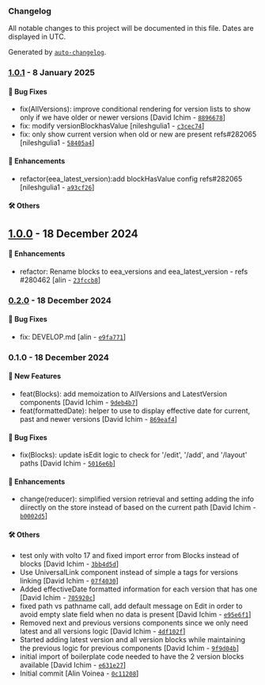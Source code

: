 ### Changelog

All notable changes to this project will be documented in this file. Dates are displayed in UTC.

Generated by [`auto-changelog`](https://github.com/CookPete/auto-changelog).

### [1.0.1](https://github.com/eea/volto-eea-versions/compare/1.0.0...1.0.1) - 8 January 2025

#### :bug: Bug Fixes

- fix(AllVersions): improve conditional rendering for version lists to show only if we have older or newer versions [David Ichim - [`8896678`](https://github.com/eea/volto-eea-versions/commit/88966780cdeda327d86fbffe293d599f76315297)]
- fix: modify versionBlockhasValue [nileshgulia1 - [`c3cec74`](https://github.com/eea/volto-eea-versions/commit/c3cec74ce20ad3f43f0fbd3d90cd4c9ff07250a9)]
- fix: only show current version when old or new are present refs#282065 [nileshgulia1 - [`58405a4`](https://github.com/eea/volto-eea-versions/commit/58405a4c14c62332edde59c40527f22e5817c677)]

#### :nail_care: Enhancements

- refactor(eea_latest_version):add blockHasValue config refs#282065 [nileshgulia1 - [`a93cf26`](https://github.com/eea/volto-eea-versions/commit/a93cf262bc2b0695626114f5192efc806539924d)]

#### :hammer_and_wrench: Others

## [1.0.0](https://github.com/eea/volto-eea-versions/compare/0.2.0...1.0.0) - 18 December 2024

#### :nail_care: Enhancements

- refactor: Rename blocks to eea_versions and eea_latest_version - refs #280462 [alin - [`23fccb8`](https://github.com/eea/volto-eea-versions/commit/23fccb835e5cceb40743c949ffa685bbf8df7317)]

### [0.2.0](https://github.com/eea/volto-eea-versions/compare/0.1.0...0.2.0) - 18 December 2024

#### :bug: Bug Fixes

- fix: DEVELOP.md [alin - [`e9fa771`](https://github.com/eea/volto-eea-versions/commit/e9fa771d8bac089521b2526ebf11e43deeacf650)]

### 0.1.0 - 18 December 2024

#### :rocket: New Features

- feat(Blocks): add memoization to AllVersions and LatestVersion components [David Ichim - [`9deb4b7`](https://github.com/eea/volto-eea-versions/commit/9deb4b7b1b6a88351349aa281fb81bd0703e1a26)]
- feat(formattedDate): helper to use to display effective date for current, past and newer versions [David Ichim - [`869eaf4`](https://github.com/eea/volto-eea-versions/commit/869eaf40d93d9d1862ff2f9a7c8d82a6e9d8d468)]

#### :bug: Bug Fixes

- fix(Blocks): update isEdit logic to check for '/edit', '/add', and '/layout' paths [David Ichim - [`5016e6b`](https://github.com/eea/volto-eea-versions/commit/5016e6b522f90714169d6694a26a37b2bd194a6b)]

#### :nail_care: Enhancements

- change(reducer): simplified version retrieval and setting adding the info diirectly on the store instead of based on the current path [David Ichim - [`b0002d5`](https://github.com/eea/volto-eea-versions/commit/b0002d5f50246a9ee4f71475d1852f4bd8d81869)]

#### :hammer_and_wrench: Others

- test only with volto 17 and fixed import error from Blocks instead of blocks [David Ichim - [`3bb4d5d`](https://github.com/eea/volto-eea-versions/commit/3bb4d5daeb5a590b144adf17b329c6bfc7b5746b)]
- Use UniversalLink component instead of simple a tags for versions linking [David Ichim - [`07f4030`](https://github.com/eea/volto-eea-versions/commit/07f4030704f7b0f52cd0195d776affece6b34d29)]
- Added effectiveDate formatted information for each version that has one [David Ichim - [`705920c`](https://github.com/eea/volto-eea-versions/commit/705920c76637bf8255bb4b0534c7da3aac3db6ea)]
- fixed path vs pathname call, add default message on Edit in order to avoid empty slate field when no data is present [David Ichim - [`e95e6f1`](https://github.com/eea/volto-eea-versions/commit/e95e6f19be28aa6f11978f36eb86ae3bd994684b)]
- Removed next and previous versions components since we only need latest and all versions logic [David Ichim - [`4df102f`](https://github.com/eea/volto-eea-versions/commit/4df102f95744e7e95e26ccd386307973e9dcf90d)]
- Started adding latest version and all version blocks while maintaining the previous logic for previous components [David Ichim - [`9f9d04b`](https://github.com/eea/volto-eea-versions/commit/9f9d04b4fda0b9606ffb038bdd4c53615ce54d3e)]
- initial import of boilerplate code needed to have the 2 version blocks available [David Ichim - [`e631e27`](https://github.com/eea/volto-eea-versions/commit/e631e273ce4f7782f0d721815e6d8f0305fa7d32)]
- Initial commit [Alin Voinea - [`0c11208`](https://github.com/eea/volto-eea-versions/commit/0c11208f3fae44b66b185de3dd2994ebae91dc9b)]
